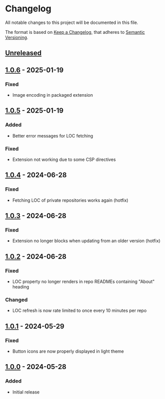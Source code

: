 # Changelog

All notable changes to this project will be documented in this file.

The format is based on [Keep a Changelog](https://keepachangelog.com/en/1.1.0/), that adheres to [Semantic Versioning](https://semver.org/spec/v2.0.0.html).

## [Unreleased]

## [1.0.6] - 2025-01-19

### Fixed

- Image encoding in packaged extension

## [1.0.5] - 2025-01-19

### Added

- Better error messages for LOC fetching

### Fixed

- Extension not working due to some CSP directives

## [1.0.4] - 2024-06-28

### Fixed

- Fetching LOC of private repositories works again (hotfix)

## [1.0.3] - 2024-06-28

### Fixed

- Extension no longer blocks when updating from an older version (hotfix)

## [1.0.2] - 2024-06-28

### Fixed

- LOC property no longer renders in repo READMEs containing "About" heading

### Changed

- LOC refresh is now rate limited to once every 10 minutes per repo

## [1.0.1] - 2024-05-29

### Fixed

- Button icons are now properly displayed in light theme

## [1.0.0] - 2024-05-28

### Added

- Initial release

[unreleased]: https://github.com/DervexDev/github-loc/compare/1.0.6...HEAD
[1.0.6]: https://github.com/DervexDev/github-loc/compare/1.0.5...1.0.6
[1.0.5]: https://github.com/DervexDev/github-loc/compare/1.0.4...1.0.5
[1.0.4]: https://github.com/DervexDev/github-loc/compare/1.0.3...1.0.4
[1.0.3]: https://github.com/DervexDev/github-loc/compare/1.0.2...1.0.3
[1.0.2]: https://github.com/DervexDev/github-loc/compare/1.0.1...1.0.2
[1.0.1]: https://github.com/DervexDev/github-loc/compare/1.0.0...1.0.1
[1.0.0]: https://github.com/DervexDev/github-loc/compare/bcab85c8facf4b0100022bfd948cc8c3cdbf28c9...1.0.0
